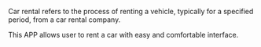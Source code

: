 Car rental refers to the process of renting a vehicle, typically for a specified
period, from a car rental company.

This APP allows user to rent a car with easy and comfortable interface.

